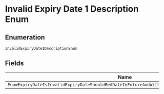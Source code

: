 
# Invalid Expiry Date 1 Description Enum

## Enumeration

`InvalidExpiryDate1DescriptionEnum`

## Fields

| Name |
|  --- |
| `EnumExpiryDateIsInvalidExpiryDateShouldBeADateInFutureAndWithinTheThresholdForThePaymentSource` |

